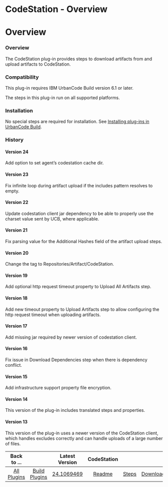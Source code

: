 
CodeStation - Overview
======================

# Overview



### Overview




 


The CodeStation plug-in provides steps to download artifacts from and upload artifacts to CodeStation.


### Compatibility


This plug-in requires IBM UrbanCode Build version 6.1 or later.


The steps in this plug-in run on all supported platforms.


### Installation


No special steps are required for installation. See [Installing plug-ins in UrbanCode Build](http://www-01.ibm.com/support/knowledgecenter/#!/SS8NMD_6.1.1/com.ibm.ucbuild.doc/topics/plugin_ch.html "Installing plug-ins in UrbanCode Build").


### History


#### Version 24


Add option to set agent’s codestation cache dir.


#### Version 23


Fix infinite loop during artifact upload if the includes pattern resolves to empty.


#### Version 22


Update codestation client jar dependency to be able to properly use the charset value sent by UCB, where applicable.


#### Version 21


Fix parsing value for the Additional Hashes field of the artifact upload steps.


#### Version 20


Change the tag to Repositories/Artifact/CodeStation.


#### Version 19


Add optional http request timeout property to Upload All Artifacts step.


#### Version 18


Add new timeout property to Upload Artifacts step to allow configuring the http request timeout when uploading artifacts.


#### Version 17


Add missing jar required by newer version of codestation client.


#### Version 16


Fix issue in Download Dependencies step when there is dependency conflict.


#### Version 15


Add infrastructure support property file encryption.


#### Version 14


This version of the plug-in includes translated steps and properties.


#### Version 13


This version of the plug-in uses a newer version of the CodeStation client, which handles excludes correctly and can handle uploads of a large number of files.




|Back to ...||Latest Version|CodeStation |||
| :---: | :---: | :---: | :---: | :---: | :---: |
|[All Plugins](../../index.md)|[Build Plugins](../README.md)|[24.1069469](https://raw.githubusercontent.com/UrbanCode/IBM-UCB-PLUGINS/main/files/CodeStation/codestation-24.1069469.zip)|[Readme](README.md)|[Steps](steps.md)|[Downloads](downloads.md)|
